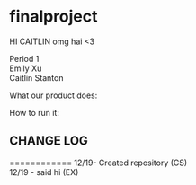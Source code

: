 finalproject
============

HI CAITLIN
omg hai <3

Period 1 <br>
Emily Xu <br>
Caitlin Stanton <br>

What our product does:

How to run it:

<h2> CHANGE LOG </h2>
============
12/19- Created repository (CS) <br>
12/19 - said hi (EX)

